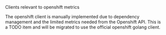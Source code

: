 Clients relevant to openshift metrics

The openshift client is manually implemented due to dependency management and
the limited metrics needed from the Openshift API. This is a TODO item and will
be migrated to use the official openshift golang client.
